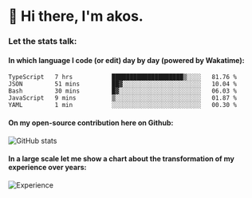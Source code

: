 # 👋 Hi there, I'm akos. 


### Let the stats talk:


#### In which language I code (or edit) day by day (powered by Wakatime): 

<!--START_SECTION:waka-->
```text
TypeScript   7 hrs           ████████████████████▒░░░░   81.76 % 
JSON         51 mins         ██▓░░░░░░░░░░░░░░░░░░░░░░   10.04 % 
Bash         30 mins         █▓░░░░░░░░░░░░░░░░░░░░░░░   06.03 % 
JavaScript   9 mins          ▒░░░░░░░░░░░░░░░░░░░░░░░░   01.87 % 
YAML         1 min           ░░░░░░░░░░░░░░░░░░░░░░░░░   00.30 % 
```
<!--END_SECTION:waka-->

#### On my open-source contribution here on Github:
 
![GitHub stats](https://github-readme-stats.vercel.app/api?username=akosbalasko)

#### In a large scale let me show a chart about the transformation of my experience over years:   

![Experience](https://cr-skills-chart-widget.azurewebsites.net/api/api?username=akosbalasko)
